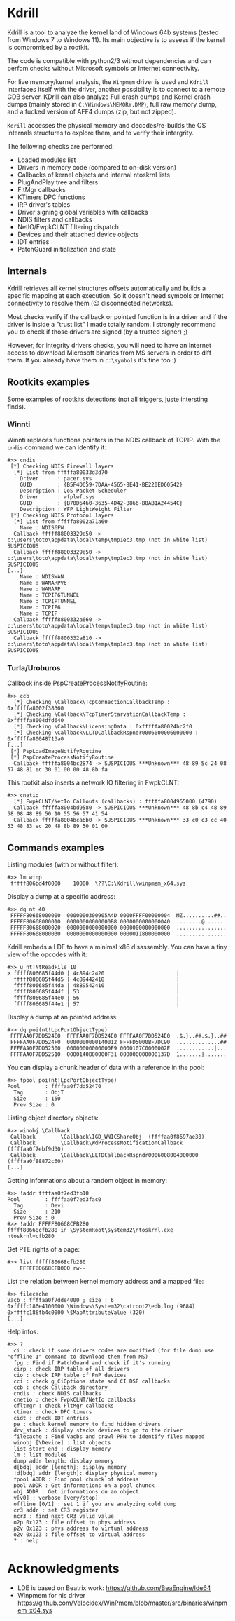# Kdrill

Kdrill is a tool to analyze the kernel land of Windows 64b systems (tested from Windows 7 to Windows 11). Its main objective is to assess if the kernel is compromised by a rootkit.

The code is compatible with python2/3 without dependencies and can perfom checks without Microsoft symbols or Internet connectivity.

For live memory/kernel analysis, the `Winpmem` driver is used and `Kdrill` interfaces itself with the driver, another possibility is to connect to a remote GDB server. KDrill can also analyze Full crash dumps and Kernel crash dumps (mainly stored in `C:\Windows\MEMORY.DMP`), full raw memory dump, and a fucked version of AFF4 dumps (zip, but not zipped).

`Kdrill` accesses the physical memory and decodes/re-builds the OS internals structures to explore them, and to verify their intergrity.

The following checks are performed:
- Loaded modules list
- Drivers in memory code (compared to on-disk version)
- Callbacks of kernel objects and internal ntoskrnl lists
- PlugAndPlay tree and filters
- FltMgr callbacks
- KTimers DPC functions
- IRP driver's tables
- Driver signing global variables with callbacks
- NDIS filters and callbacks
- NetIO/FwpkCLNT filtering dispatch
- Devices and their attached device objects
- IDT entries
- PatchGuard initialization and state

## Internals

Kdrill retrieves all kernel structures offsets automatically and builds a specific mapping at each execution. So it doesn't need symbols or Internet connectivity to resolve them (:wink: disconnected networks).

Most checks verify if the callback or pointed function is in a driver and if the driver is inside a "trust list" I made totally random. I strongly recommend you to check if those drivers are signed (by a trusted signer) ;)

However, for integrity drivers checks, you will need to have an Internet access to download Microsoft binaries from MS servers in order to diff them. If you already have them in `c:\symbols` it's fine too :)

## Rootkits examples

Some examples of rootkits detections (not all triggers, juste intersting finds).

### Winnti

Winnti replaces functions pointers in the NDIS callback of TCPIP. With the `cndis` command we can identify it:

```
#>> cndis
 [*] Checking NDIS Firewall layers
  [*] List from fffffa80033d3d70
    Driver      : pacer.sys
    GUID        : {B5F4D659-7DAA-4565-8E41-BE220ED60542}
    Description : QoS Packet Scheduler
    Driver      : wfplwf.sys
    GUID        : {B70D6460-3635-4D42-B866-B8AB1A24454C}
    Description : WFP LightWeight Filter
 [*] Checking NDIS Protocol layers
  [*] List from fffffa8002a71a60
    Name : NDIS6FW
  Callback fffff88003329e50 -> c:\users\toto\appdata\local\temp\tmp1ec3.tmp (not in white list) SUSPICIOUS
  Callback fffff88003329e50 -> c:\users\toto\appdata\local\temp\tmp1ec3.tmp (not in white list) SUSPICIOUS
[...]
    Name : NDISWAN
    Name : WANARPV6
    Name : WANARP
    Name : TCPIP6TUNNEL
    Name : TCPIPTUNNEL
    Name : TCPIP6
    Name : TCPIP
  Callback fffff8800332a660 -> c:\users\toto\appdata\local\temp\tmp1ec3.tmp (not in white list) SUSPICIOUS
  Callback fffff8800332a810 -> c:\users\toto\appdata\local\temp\tmp1ec3.tmp (not in white list) SUSPICIOUS
```

### Turla/Uroburos

Callback inside PspCreateProcessNotifyRoutine:
```
#>> ccb
  [*] Checking \Callback\TcpConnectionCallbackTemp : 0xfffffa8002f38360
  [*] Checking \Callback\TcpTimerStarvationCallbackTemp : 0xfffffa8004dfd640
  [*] Checking \Callback\LicensingData : 0xfffffa80024bc2f0
  [*] Checking \Callback\LLTDCallbackRspndr0006000006000000 : 0xfffffa80048713a0
[...]
 [*] PspLoadImageNotifyRoutine
 [*] PspCreateProcessNotifyRoutine
  Callback fffffa8004bc2874 -> SUSPICIOUS ***Unknown*** 48 89 5c 24 08 57 48 81 ec 30 01 00 00 48 8b fa
```

This rootkit also inserts a network IO filtering in FwpkCLNT:
```
#>> cnetio
  [*] FwpkCLNT/NetIo Callouts (callbacks) : fffffa8004965000 (4790)
  Callback fffffa8004bd9580 -> SUSPICIOUS ***Unknown*** 48 8b c4 48 89 58 08 48 89 50 10 55 56 57 41 54
  Callback fffffa8004bca6b0 -> SUSPICIOUS ***Unknown*** 33 c0 c3 cc 40 53 48 83 ec 20 48 8b 89 50 01 00
```

## Commands examples

Listing modules (with or without filter):
```
#>> lm winp
 fffff806bd4f0000    10000  \??\C:\Kdrill\winpmem_x64.sys
```

Display a dump at a specific address:
```
#>> dq nt 40
 FFFFF80668000000  0000000300905A4D 0000FFFF00000004  MZ..........##..
 FFFFF80668000010  00000000000000B8 0000000000000040  ........@.......
 FFFFF80668000020  0000000000000000 0000000000000000  ................
 FFFFF80668000030  0000000000000000 0000011800000000  ................
```

Kdrill embeds a LDE to have a minimal x86 disassembly. You can have a tiny view of the opcodes with it:
```
#>> u nt!NtReadFile 10
> fffff806685f44d0 | 4c894c2420                       |
  fffff806685f44d5 | 4c89442418                       |
  fffff806685f44da | 4889542410                       |
  fffff806685f44df | 53                               |
  fffff806685f44e0 | 56                               |
  fffff806685f44e1 | 57                               |
```

Display a dump at an pointed address:
```
#>> dq poi(nt!LpcPortObjectType)
 FFFFAA0F7DD524E0  FFFFAA0F7DD524E0 FFFFAA0F7DD524E0  .$.}..##.$.}..##
 FFFFAA0F7DD524F0  0000000000140012 FFFFD5000BF7DC90  ..............##
 FFFFAA0F7DD52500  00000000000000F9 0000107C0000002E  ............|...
 FFFFAA0F7DD52510  0000140B00000F31 000000000000137D  1.......}.......
```

You can display a chunk header of data with a reference in the pool:
```
#>> fpool poi(nt!LpcPortObjectType)
Pool        : ffffaa0f7dd52470
  Tag       : ObjT
  Size      : 150
  Prev Size : 0
```

Listing object directory objects:
```
#>> winobj \Callback
 Callback        \Callback\IGD_WNICShareObj  (ffffaa0f8697ae30)
 Callback        \Callback\WdProcessNotificationCallback  (ffffaa0f7ebf9d30)
 Callback        \Callback\LLTDCallbackRspndr0006008004000000  (ffffaa0f88872c60)
[...]
```

Getting informations about a random object in memory:
```
#>> !addr ffffaa0f7ed3fb10
Pool        : ffffaa0f7ed3fac0
  Tag       : Devi
  Size      : 210
  Prev Size : 0
#>> !addr FFFFF80668CFB280
fffff80668cfb280 in \SystemRoot\system32\ntoskrnl.exe
ntoskrnl+cfb280
```

Get PTE rights of a page:
```
#>> list fffff80668cfb280
    FFFFF80668CFB000 rw--
```

List the relation between kernel memory address and a mapped file:
```
#>> filecache
Vacb : ffffaa0f7dde4000 ; size : 6
0xffffc186e4100000 \Windows\System32\catroot2\edb.log (9684)
0xffffc186fb4c0000 \$MapAttributeValue (320)
[...]
```

Help infos.
```
#>> ?
  ci : check if some drivers codes are modified (for file dump use "offline 1" command to download them from MS)
  fpg : Find if PatchGuard and check if it's running
  cirp : check IRP table of all drivers
  cio : check IRP table of PnP devices
  cci : check g_CiOptions state and CI DSE callbacks
  ccb : check Callback directory
  cndis : check NDIS callbacks
  cnetio : check FwpkCLNT/NetIo callbacks
  cfltmgr : check FltMgr callbacks
  ctimer : check DPC timers
  cidt : check IDT entries
  pe : check kernel memory to find hidden drivers
  drv_stack : display stacks devices to go to the driver
  filecache : Find Vacbs and crawl PFN to identify files mapped
  winobj [\Device] : list objects
  list start end : display memory
  lm : list modules
  dump addr length: display memory
  d[bdq] addr [length]: display memory
  !d[bdq] addr [length]: display physical memory
  fpool ADDR : Find pool chunck of address
  pool ADDR : Get informations on a pool chunck
  obj ADDR : Get informations on an object
  v[v0] : verbose [very/stop]
  offline [0/1] : set 1 if you are analyzing cold dump
  cr3 addr : set CR3 register
  ncr3 : find next CR3 valid value
  o2p 0x123 : file offset to phys address
  p2v 0x123 : phys address to virtual address
  o2v 0x123 : file offset to virtual address
  ? : help
```

# Acknowledgments

- LDE is based on Beatrix work: https://github.com/BeaEngine/lde64
- Winpmem for his driver https://github.com/Velocidex/WinPmem/blob/master/src/binaries/winpmem_x64.sys
